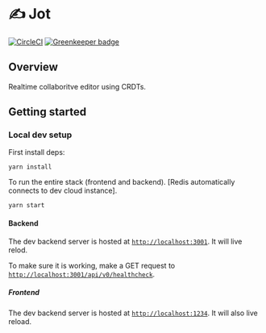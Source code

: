 # ✍️ Jot 

[![CircleCI](https://circleci.com/gh/johnrjj/jot.svg?style=svg&circle-token=f3d5f772f89eee9e33f32c1c273e7164d3635567)](https://circleci.com/gh/johnrjj/jot) [![Greenkeeper badge](https://badges.greenkeeper.io/johnrjj/jot.svg?token=c7ecb37b97912ada6cb220f095fcf1e64193d4bb32db380702b3cb6e2550ce4e&ts=1540698479566)](https://greenkeeper.io/) 

## Overview

Realtime collaboritve editor using CRDTs.


## Getting started

### Local dev setup

First install deps: 

```
yarn install
```

To run the entire stack (frontend and backend). [Redis automatically connects to dev cloud instance].

```
yarn start
```


#### Backend 

The dev backend server is hosted at [`http://localhost:3001`](`http://localhost:3001`). It will live relod.

To make sure it is working, make a GET request to [`http://localhost:3001/api/v0/healthcheck`](http://localhost:3001/api/v0/healthcheck).


##### Frontend

The dev backend server is hosted at [`http://localhost:1234`](http://localhost:1234). It will also live reload.
